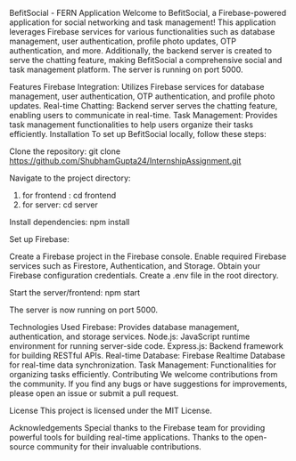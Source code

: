 BefitSocial - FERN Application
Welcome to BefitSocial, a Firebase-powered application for social networking and task management! This application leverages Firebase services for various functionalities such as database management, user authentication, profile photo updates, OTP authentication, and more. Additionally, the backend server is created to serve the chatting feature, making BefitSocial a comprehensive social and task management platform. The server is running on port 5000.

Features
Firebase Integration: Utilizes Firebase services for database management, user authentication, OTP authentication, and profile photo updates.
Real-time Chatting: Backend server serves the chatting feature, enabling users to communicate in real-time.
Task Management: Provides task management functionalities to help users organize their tasks efficiently.
Installation
To set up BefitSocial locally, follow these steps:

Clone the repository:
git clone https://github.com/ShubhamGupta24/InternshipAssignment.git

Navigate to the project directory:
1. for frontend : cd frontend
2. for server: cd server

Install dependencies:
npm install


Set up Firebase:

Create a Firebase project in the Firebase console.
Enable required Firebase services such as Firestore, Authentication, and Storage.
Obtain your Firebase configuration credentials.
Create a .env file in the root directory.

Start the server/frontend:
npm start

The server is now running on port 5000.

Technologies Used
Firebase: Provides database management, authentication, and storage services.
Node.js: JavaScript runtime environment for running server-side code.
Express.js: Backend framework for building RESTful APIs.
Real-time Database: Firebase Realtime Database for real-time data synchronization.
Task Management: Functionalities for organizing tasks efficiently.
Contributing
We welcome contributions from the community. If you find any bugs or have suggestions for improvements, please open an issue or submit a pull request.

License
This project is licensed under the MIT License.

Acknowledgements
Special thanks to the Firebase team for providing powerful tools for building real-time applications.
Thanks to the open-source community for their invaluable contributions.

